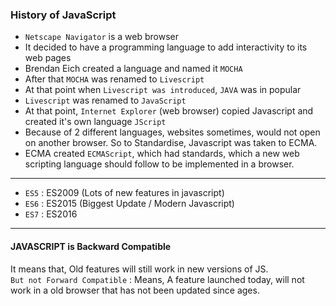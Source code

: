 
### History of JavaScript  

- `Netscape Navigator` is a web browser
- It decided to have a programming language to add interactivity to its web pages
- Brendan Eich created a language and  named it `MOCHA`
- After that `MOCHA` was renamed to `Livescript`
- At that point when `Livescript was introduced`, `JAVA` was in popular
- `Livescript` was renamed to `JavaScript`
- At that point, `Internet Explorer` (web browser) copied Javascript and created it's own language `JScript`
- Because of 2 different languages, websites sometimes, would not open on another browser. So to Standardise, Javascript was taken to ECMA.
- ECMA created `ECMAScript`, which had standards, which a new web scripting language should follow to be implemented in a browser.

---

- `ES5` : ES2009 (Lots of new features in javascript)  
- `ES6` : ES2015 (Biggest Update / Modern Javascript)  
- `ES7` : ES2016  
  
---

#### JAVASCRIPT is Backward Compatible
It means that, Old features will still work in new versions of JS.  
`But not Forward Compatible` : Means, A feature launched today, will not work in a old browser that has not been updated since ages.

